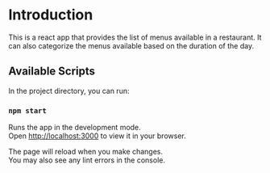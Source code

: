 # Introduction
This is a react app that provides the list of menus available in a restaurant.
It can also categorize the menus available based on the duration of the day. 

## Available Scripts

In the project directory, you can run:

### `npm start`

Runs the app in the development mode.\
Open [http://localhost:3000](http://localhost:3000) to view it in your browser.

The page will reload when you make changes.\
You may also see any lint errors in the console.
